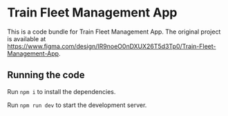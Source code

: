 
  # Train Fleet Management App

  This is a code bundle for Train Fleet Management App. The original project is available at https://www.figma.com/design/IR9noeO0nDXUX26T5d3Tp0/Train-Fleet-Management-App.

  ## Running the code

  Run `npm i` to install the dependencies.

  Run `npm run dev` to start the development server.
  